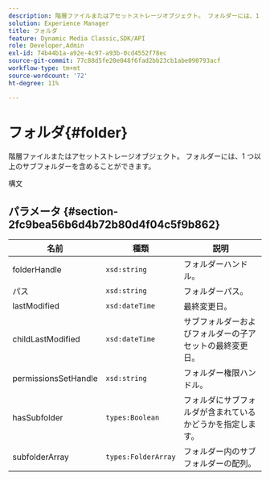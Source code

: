 ```yaml
---
description: 階層ファイルまたはアセットストレージオブジェクト。 フォルダーには、1 つ以上のサブフォルダーを含めることができます。
solution: Experience Manager
title: フォルダ
feature: Dynamic Media Classic,SDK/API
role: Developer,Admin
exl-id: 74b44b1a-a92e-4c97-a93b-0cd4552f78ec
source-git-commit: 77c88d5fe20e048f6fad2bb23cb1abe090793acf
workflow-type: tm+mt
source-wordcount: '72'
ht-degree: 11%

---
```


# フォルダ{#folder}

階層ファイルまたはアセットストレージオブジェクト。 フォルダーには、1 つ以上のサブフォルダーを含めることができます。

構文

## パラメータ {#section-2fc9bea56b6d4b72b80d4f04c5f9b862}

| 名前 | 種類 | 説明 |
|---|---|---|
| folderHandle | `xsd:string` | フォルダーハンドル。 |
| パス | `xsd:string` | フォルダーパス。 |
| lastModified | `xsd:dateTime` | 最終変更日。 |
| childLastModified | `xsd:dateTime` | サブフォルダーおよびフォルダーの子アセットの最終変更日。 |
| permissionsSetHandle | `xsd:string` | フォルダー権限ハンドル。 |
| hasSubfolder | `types:Boolean` | フォルダにサブフォルダが含まれているかどうかを指定します。 |
| subfolderArray | `types:FolderArray` | フォルダー内のサブフォルダーの配列。 |
